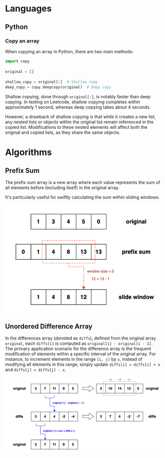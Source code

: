 # Languages
## Python
### Copy an array
When copying an array in Python, there are two main methods:

```python
import copy

original = []

shallow_copy = original[:]  # Shallow copy
deep_copy = copy.deepcopy(original)  # Deep copy
```

Shallow copying, done through `original[:]`, is notably faster than deep copying. In testing on Leetcode, shallow copying completes within approximately 1 second, whereas deep copying takes about 4 seconds.

However, a drawback of shallow copying is that while it creates a new list, any nested lists or objects within the original list remain referenced in the copied list. Modifications to these nested elements will affect both the original and copied lists, as they share the same objects.


# Algorithms
## Prefix Sum
The prefix sum array is a new array where each value represents the sum of all elements before (including itself) in the original array.

It's particularly useful for swiftly calculating the sum within sliding windows.

![using prefix sum to slide windows](sliding_windows.png)

## Unordered Difference Array
In the differences array (denoted as `diffs`), defined from the original array `original`, each `diffs[i]` is computed as `original[i] - original[i - 1]`. The primary application scenario for the difference array is the frequent modification of elements within a specific interval of the original array. For instance, to increment elements in the range `[i, j)` by `x`, instead of modifying all elements in this range, simply update `diffs[i] = diffs[i] + x` and `diffs[j] = diffs[j] - x`.

![how to get a differences array](differences_array.png)